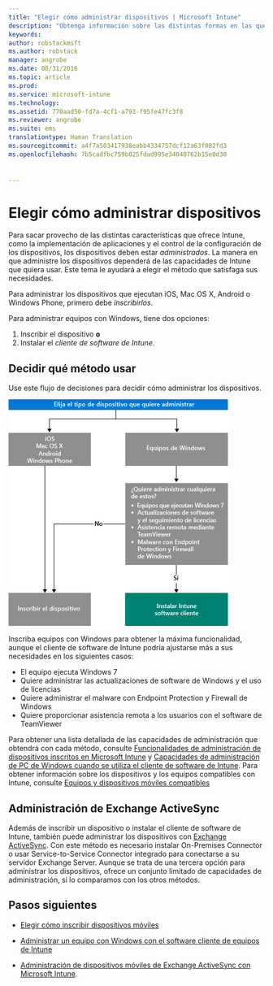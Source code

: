 ```yaml
---
title: "Elegir cómo administrar dispositivos | Microsoft Intune"
description: "Obtenga información sobre las distintas formas en las que puede inscribir y administrar dispositivos."
keywords: 
author: robstackmsft
ms.author: robstack
manager: angrobe
ms.date: 08/31/2016
ms.topic: article
ms.prod: 
ms.service: microsoft-intune
ms.technology: 
ms.assetid: 770aad50-fd7a-4cf1-a793-f95fe47fc3f8
ms.reviewer: angrobe
ms.suite: ems
translationtype: Human Translation
ms.sourcegitcommit: a4f7a503417938eabb4334757dcf12a63f082fd3
ms.openlocfilehash: 7b5cadfbc759b025fdad995e34040762b15e0d30


---
```


# <a name="choose-how-to-manage-devices"></a>Elegir cómo administrar dispositivos

Para sacar provecho de las distintas características que ofrece Intune, como la implementación de aplicaciones y el control de la configuración de los dispositivos, los dispositivos deben estar *administrados*. La manera en que administre los dispositivos dependerá de las capacidades de Intune que quiera usar.
Este tema le ayudará a elegir el método que satisfaga sus necesidades.

Para administrar los dispositivos que ejecutan iOS, Mac OS X, Android o Windows Phone, primero debe *inscribirlos*.

Para administrar equipos con Windows, tiene dos opciones:

1. Inscribir el dispositivo **o**
2. Instalar el *cliente de software de Intune*.

## <a name="decide-which-method-to-use"></a>Decidir qué método usar
Use este flujo de decisiones para decidir cómo administrar los dispositivos.

![Flujo de decisiones sobre cómo administrar los dispositivos.](./media/choose-manage-method.png)

Inscriba equipos con Windows para obtener la máxima funcionalidad, aunque el cliente de software de Intune podría ajustarse más a sus necesidades en los siguientes casos:

- El equipo ejecuta Windows 7
- Quiere administrar las actualizaciones de software de Windows y el uso de licencias
- Quiere administrar el malware con Endpoint Protection y Firewall de Windows
- Quiere proporcionar asistencia remota a los usuarios con el software de TeamViewer


Para obtener una lista detallada de las capacidades de administración que obtendrá con cada método, consulte [Funcionalidades de administración de dispositivos inscritos en Microsoft Intune](mobile-device-management-capabilities-in-microsoft-intune.md) y [Capacidades de administración de PC de Windows cuando se utiliza el cliente de software de Intune](windows-pc-management-capabilities-in-microsoft-intune.md).
Para obtener información sobre los dispositivos y los equipos compatibles con Intune, consulte [Equipos y dispositivos móviles compatibles](/intune/get-started/supported-mobile-devices-and-computers)


## <a name="exchange-activesync-management"></a>Administración de Exchange ActiveSync
Además de inscribir un dispositivo o instalar el cliente de software de Intune, también puede administrar los dispositivos con [Exchange ActiveSync](/intune/deploy-use/mobile-device-management-with-exchange-activesync-and-microsoft-intune). Con este método es necesario instalar On-Premises Connector o usar Service-to-Service Connector integrado para conectarse a su servidor Exchange Server.
Aunque se trata de una tercera opción para administrar los dispositivos, ofrece un conjunto limitado de capacidades de administración, si lo comparamos con los otros métodos.


## <a name="next-steps"></a>Pasos siguientes

- [Elegir cómo inscribir dispositivos móviles](/intune/get-started/choose-how-to-enroll-devices1)
- [Administrar un equipo con Windows con el software cliente de equipos de Intune](/intune/deploy-use/manage-windows-pcs-with-microsoft-intune)



- [Administración de dispositivos móviles de Exchange ActiveSync con Microsoft Intune](/intune/deploy-use/mobile-device-management-with-exchange-activesync-and-microsoft-intune).




<!--HONumber=Nov16_HO1-->


